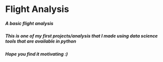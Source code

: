 # Flight Analysis

##### A basic flight analysis
##### This is one of my first projects/analysis that I made using data science tools that are available in python

##### Hope you find it motivating :)
